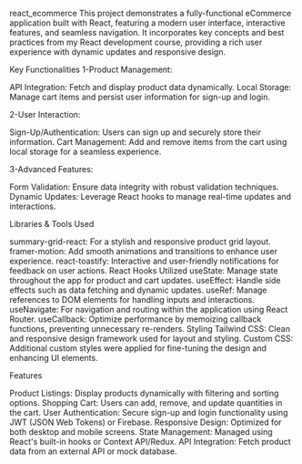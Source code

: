 react_ecommerce
This project demonstrates a fully-functional eCommerce application built with React, featuring a modern user interface, interactive features, and seamless navigation. It incorporates key concepts and best practices from my React development course, providing a rich user experience with dynamic updates and responsive design.

Key Functionalities
1-Product Management:

API Integration: Fetch and display product data dynamically.
Local Storage: Manage cart items and persist user information for sign-up and login.

2-User Interaction:

Sign-Up/Authentication: Users can sign up and securely store their information.
Cart Management: Add and remove items from the cart using local storage for a seamless experience.

3-Advanced Features:

Form Validation: Ensure data integrity with robust validation techniques.
Dynamic Updates: Leverage React hooks to manage real-time updates and interactions.


Libraries & Tools Used

summary-grid-react: For a stylish and responsive product grid layout.
framer-motion: Add smooth animations and transitions to enhance user experience.
react-toastify: Interactive and user-friendly notifications for feedback on user actions.
React Hooks Utilized
useState: Manage state throughout the app for product and cart updates.
useEffect: Handle side effects such as data fetching and dynamic updates.
useRef: Manage references to DOM elements for handling inputs and interactions.
useNavigate: For navigation and routing within the application using React Router.
useCallback: Optimize performance by memoizing callback functions, preventing unnecessary re-renders.
Styling
Tailwind CSS: Clean and responsive design framework used for layout and styling.
Custom CSS: Additional custom styles were applied for fine-tuning the design and enhancing UI elements.


Features


Product Listings: Display products dynamically with filtering and sorting options.
Shopping Cart: Users can add, remove, and update quantities in the cart.
User Authentication: Secure sign-up and login functionality using JWT (JSON Web Tokens) or Firebase.
Responsive Design: Optimized for both desktop and mobile screens.
State Management: Managed using React's built-in hooks or Context API/Redux.
API Integration: Fetch product data from an external API or mock database.

